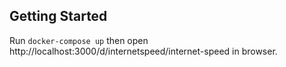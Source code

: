 Getting Started
-------------------

Run `docker-compose up` then open http://localhost:3000/d/internetspeed/internet-speed in browser.